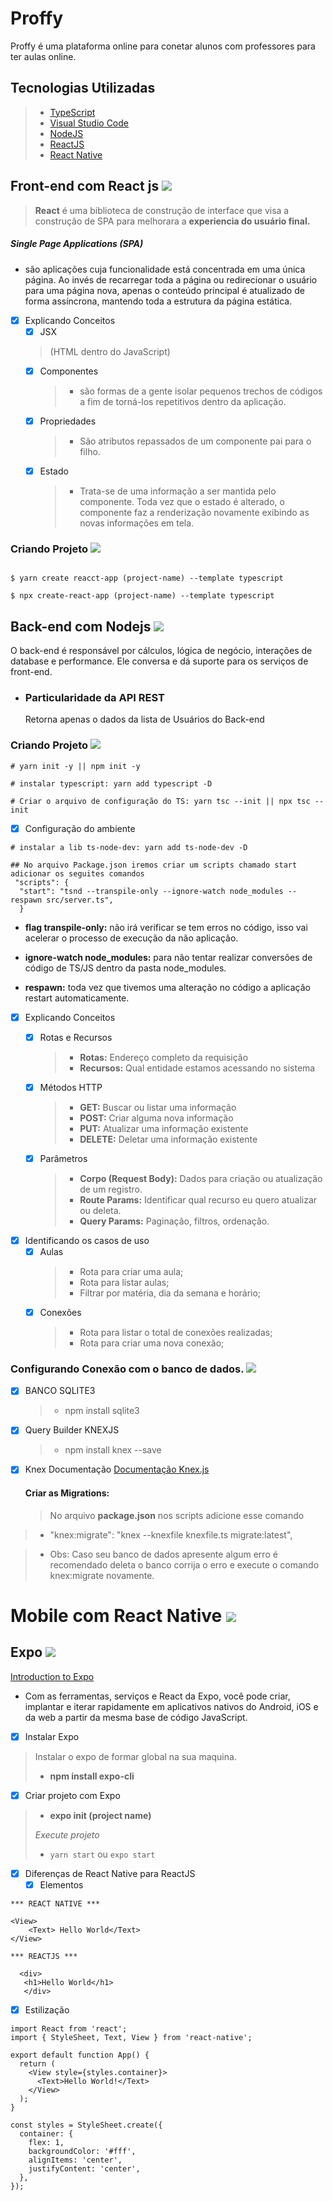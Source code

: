 # Proffy
Proffy é uma plataforma online para conetar alunos com professores para ter aulas online.

## Tecnologias Utilizadas
>-   [TypeScript](  [https://www.typescriptlang.org/] (https://www.typescriptlang.org/))  
>- [Visual Studio Code]([https://code.visualstudio.com/](https://code.visualstudio.com/))
>-  [NodeJS](https://nodejs.org/en/](https://nodejs.org/en/))
>- [ReactJS]([https://pt-br.reactjs.org/](https://pt-br.reactjs.org/))
>- [React Native](https://reactnative.dev/](https://reactnative.dev/))



## Front-end com React js <img src="https://img.icons8.com/color/144/000000/react-native.png"/>


> **React** é uma biblioteca de construção de interface que visa a construção de SPA para melhorara a **experiencia do usuário final.**

##### Single Page Applications (SPA)
- são aplicações cuja funcionalidade está concentrada em uma única página. Ao invés de recarregar toda a página ou redirecionar o usuário para uma página nova, apenas o conteúdo principal é atualizado de forma assíncrona, mantendo toda a estrutura da página estática.

- [x] Explicando Conceitos
	- [x] JSX   
	> (HTML dentro do JavaScript)
	- [x] Componentes
		>- são formas de a gente isolar pequenos trechos de códigos a fim de torná-los repetitivos dentro da aplicação.
		
	- [x] Propriedades
		>-	São atributos repassados de um componente pai para o filho.
			
	- [x] Estado
		 >- Trata-se de uma informação a ser mantida pelo componente. Toda vez que o estado é alterado, o componente faz a renderização novamente exibindo as novas informações em tela.
			

### Criando Projeto <img src="https://img.icons8.com/emoji/48/000000/rocket-emji.png"/>
````

$ yarn create reacct-app (project-name) --template typescript

$ npx create-react-app (project-name) --template typescript

````

## Back-end com Nodejs <img src="https://img.icons8.com/color/144/000000/nodejs.png"/>

O back-end é responsável por cálculos, lógica de negócio, interações de database e performance. Ele conversa e dá suporte para os serviços de front-end.

- ### Particularidade da API REST
    Retorna apenas o dados da lista de Usuários do Back-end


### Criando Projeto <img src="https://img.icons8.com/fluent/48/000000/server.png"/>

```
# yarn init -y || npm init -y 

# instalar typescript: yarn add typescript -D

# Criar o arquivo de configuração do TS: yarn tsc --init || npx tsc --init
```

- [x] Configuração do ambiente 
```
# instalar a lib ts-node-dev: yarn add ts-node-dev -D

## No arquivo Package.json iremos criar um scripts chamado start adicionar os seguites comandos
 "scripts": {
  "start": "tsnd --transpile-only --ignore-watch node_modules --respawn src/server.ts", 
  }
```
- **flag transpile-only:**  não irá verificar se tem erros no código, isso vai acelerar o processo de execução da não aplicação.

- **ignore-watch node_modules:** para não tentar realizar conversões de código de TS/JS dentro da pasta node_modules.

- **respawn:** toda vez que tivemos uma alteração no código a aplicação restart automaticamente.

- [x] Explicando Conceitos
	- [x] Rotas e Recursos 
		> - **Rotas:** Endereço completo da requisição
		> - **Recursos:** Qual entidade estamos acessando no sistema
	- [x] Métodos HTTP
		> -  **GET:**  Buscar ou listar uma informação
		> - **POST:**  Criar alguma nova informação 
		> - **PUT:** Atualizar uma informação existente 
		>- **DELETE:** Deletar uma informação existente
		
	- [x] Parâmetros
		> - **Corpo (Request Body):** Dados para criação ou atualização de um registro. 
		>- **Route Params:** Identificar qual recurso eu quero atualizar ou deleta. 
		> - **Query Params:** Paginação, filtros, ordenação.

- [x] Identificando os casos de uso
	- [x] Aulas 
		 >- Rota para criar uma aula; 
		 >- Rota para listar aulas; 
		 >- Filtrar por matéria, dia da semana e horário; 
	- [x] Conexões 
		 >- Rota para listar o total de conexões realizadas; 
		 >- Rota para criar uma nova conexão;

 ###  Configurando Conexão com o banco de dados. <img src="https://img.icons8.com/fluent/48/000000/data-configuration.png"/>
	 
- [x] BANCO SQLITE3 
	 >- npm install sqlite3
- [x] Query Builder KNEXJS 
	>-  npm install knex --save
- [x] Knex Documentação
         [Documentação Knex.js](http://knexjs.org) 



 
  #### Criar as Migrations: 
  > No arquivo **package.json** nos scripts adicione esse comando
  
 >- "knex:migrate": "knex --knexfile knexfile.ts migrate:latest", 
	 
>-	 Obs: Caso seu banco de dados  apresente algum erro é recomendado deleta o banco corrija o erro e execute o comando knex:migrate novamente. 



# Mobile com React Native <img src="https://img.icons8.com/nolan/128/react-native.png"/>

## Expo <img src="https://img.icons8.com/dusk/64/000000/developer-mode.png"/>

[Introduction to Expo](https://docs.expo.io/)

-   Com as ferramentas, serviços e React da Expo, você pode criar, implantar e iterar rapidamente em aplicativos nativos do Android, iOS e da web a partir da mesma base de código JavaScript.

- [x] Instalar Expo

>  Instalar o expo de formar global na sua maquina.
>-  **npm install expo-cli**

- [x]  Criar projeto com Expo
    
 >-  **expo init  (project name)**
 > 
 > *Execute projeto*
 >- ``yarn start`` ou ``expo start``  
    
-  [x] Diferenças de React Native para ReactJS
	- [x] Elementos
```
*** REACT NATIVE ***

<View>
	<Text> Hello World</Text>
</View>

*** REACTJS ***

  <div>
   <h1>Hello World</h1> 
   </div> 
   ```
- [x] Estilização

```
import React from 'react';
import { StyleSheet, Text, View } from 'react-native';

export default function App() {
  return (
    <View style={styles.container}>
      <Text>Hello World!</Text>
    </View>
  );
}

const styles = StyleSheet.create({
  container: {
    flex: 1,
    backgroundColor: '#fff',
    alignItems: 'center',
    justifyContent: 'center',
  },
});
```